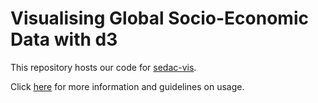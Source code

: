 # Visualising Global Socio-Economic Data with d3

This repository hosts our code for [sedac-vis](abhaydmathur.github.io/sedac-vis). 

Click [here](abhaydmathur.github.io/sedac-vis/info.html) for more information and guidelines on usage.
